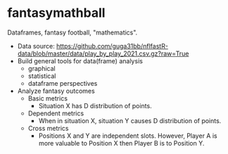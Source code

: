 # fantasymathball
Dataframes, fantasy football, "mathematics".

- Data source: https://github.com/guga31bb/nflfastR-data/blob/master/data/play_by_play_2021.csv.gz?raw=True
- Build general tools for data(frame) analysis
  - graphical
  - statistical
  - dataframe perspectives
- Analyze fantasy outcomes
  - Basic metrics
    - Situation X has D distribution of points.
  - Dependent metrics
    - When in situation X, situation Y causes D distribution of points.
  - Cross metrics
    - Positions X and Y are independent slots. However, Player A is more valuable to Position X then Player B is to Position Y.